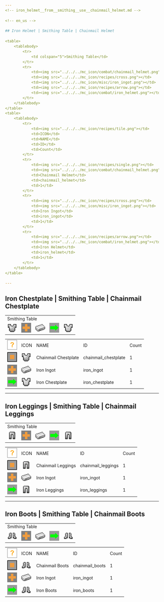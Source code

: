 ```yaml
---
<!-- iron_helmet__from__smithing__use__chainmail_helmet.md -->

<!-- en_us -->

## Iron Helmet | Smithing Table | Chainmail Helmet

<table>
	<tablebody>
		<tr>
			<td colspan="5">Smithing Table</td>
		</tr>
		<tr>
			<td><img src="../../../mc_icon/combat/chainmail_helmet.png"></td>
			<td><img src="../../../mc_icon/recipes/cross.png"></td>
			<td><img src="../../../mc_icon/misc/iron_ingot.png"></td>
			<td><img src="../../../mc_icon/recipes/arrow.png"></td>
			<td><img src="../../../mc_icon/combat/iron_helmet.png"></td>
		</tr>
	</tablebody>
</table>
<table>
	<tablebody>
		<tr>
			<td><img src="../../../mc_icon/recipes/tile.png"></td>
			<td>ICON</td>
			<td>NAME</td>
			<td>ID</td>
			<td>Count</td>
		</tr>
		<tr>
			<td><img src="../../../mc_icon/recipes/single.png"></td>
			<td><img src="../../../mc_icon/combat/chainmail_helmet.png"></td>
			<td>Chainmail Helmet</td>
			<td>chainmail_helmet</td>
			<td>1</td>
		</tr>
		<tr>
			<td><img src="../../../mc_icon/recipes/cross.png"></td>
			<td><img src="../../../mc_icon/misc/iron_ingot.png"></td>
			<td>Iron Ingot</td>
			<td>iron_ingot</td>
			<td>1</td>
		</tr>
		<tr>
			<td><img src="../../../mc_icon/recipes/arrow.png"></td>
			<td><img src="../../../mc_icon/combat/iron_helmet.png"></td>
			<td>Iron Helmet</td>
			<td>iron_helmet</td>
			<td>1</td>
		</tr>
	</tablebody>
</table>

---
```

<!-- iron_chestplate__from__smithing__use__chainmail_chestplate.md -->

<!-- en_us -->

## Iron Chestplate | Smithing Table | Chainmail Chestplate

<table>
	<tablebody>
		<tr>
			<td colspan="5">Smithing Table</td>
		</tr>
		<tr>
			<td><img src="../../../mc_icon/combat/chainmail_chestplate.png"></td>
			<td><img src="../../../mc_icon/recipes/cross.png"></td>
			<td><img src="../../../mc_icon/misc/iron_ingot.png"></td>
			<td><img src="../../../mc_icon/recipes/arrow.png"></td>
			<td><img src="../../../mc_icon/combat/iron_chestplate.png"></td>
		</tr>
	</tablebody>
</table>
<table>
	<tablebody>
		<tr>
			<td><img src="../../../mc_icon/recipes/tile.png"></td>
			<td>ICON</td>
			<td>NAME</td>
			<td>ID</td>
			<td>Count</td>
		</tr>
		<tr>
			<td><img src="../../../mc_icon/recipes/single.png"></td>
			<td><img src="../../../mc_icon/combat/chainmail_chestplate.png"></td>
			<td>Chainmail Chestplate</td>
			<td>chainmail_chestplate</td>
			<td>1</td>
		</tr>
		<tr>
			<td><img src="../../../mc_icon/recipes/cross.png"></td>
			<td><img src="../../../mc_icon/misc/iron_ingot.png"></td>
			<td>Iron Ingot</td>
			<td>iron_ingot</td>
			<td>1</td>
		</tr>
		<tr>
			<td><img src="../../../mc_icon/recipes/arrow.png"></td>
			<td><img src="../../../mc_icon/combat/iron_chestplate.png"></td>
			<td>Iron Chestplate</td>
			<td>iron_chestplate</td>
			<td>1</td>
		</tr>
	</tablebody>
</table>

---
<!-- iron_leggings__from__smithing__use__chainmail_leggings.md -->

<!-- en_us -->

## Iron Leggings | Smithing Table | Chainmail Leggings

<table>
	<tablebody>
		<tr>
			<td colspan="5">Smithing Table</td>
		</tr>
		<tr>
			<td><img src="../../../mc_icon/combat/chainmail_leggings.png"></td>
			<td><img src="../../../mc_icon/recipes/cross.png"></td>
			<td><img src="../../../mc_icon/misc/iron_ingot.png"></td>
			<td><img src="../../../mc_icon/recipes/arrow.png"></td>
			<td><img src="../../../mc_icon/combat/iron_leggings.png"></td>
		</tr>
	</tablebody>
</table>
<table>
	<tablebody>
		<tr>
			<td><img src="../../../mc_icon/recipes/tile.png"></td>
			<td>ICON</td>
			<td>NAME</td>
			<td>ID</td>
			<td>Count</td>
		</tr>
		<tr>
			<td><img src="../../../mc_icon/recipes/single.png"></td>
			<td><img src="../../../mc_icon/combat/chainmail_leggings.png"></td>
			<td>Chainmail Leggings</td>
			<td>chainmail_leggings</td>
			<td>1</td>
		</tr>
		<tr>
			<td><img src="../../../mc_icon/recipes/cross.png"></td>
			<td><img src="../../../mc_icon/misc/iron_ingot.png"></td>
			<td>Iron Ingot</td>
			<td>iron_ingot</td>
			<td>1</td>
		</tr>
		<tr>
			<td><img src="../../../mc_icon/recipes/arrow.png"></td>
			<td><img src="../../../mc_icon/combat/iron_leggings.png"></td>
			<td>Iron Leggings</td>
			<td>iron_leggings</td>
			<td>1</td>
		</tr>
	</tablebody>
</table>

---
<!-- iron_boots__from__smithing__use__chainmail_boots.md -->

<!-- en_us -->

## Iron Boots | Smithing Table | Chainmail Boots

<table>
	<tablebody>
		<tr>
			<td colspan="5">Smithing Table</td>
		</tr>
		<tr>
			<td><img src="../../../mc_icon/combat/chainmail_boots.png"></td>
			<td><img src="../../../mc_icon/recipes/cross.png"></td>
			<td><img src="../../../mc_icon/misc/iron_ingot.png"></td>
			<td><img src="../../../mc_icon/recipes/arrow.png"></td>
			<td><img src="../../../mc_icon/combat/iron_boots.png"></td>
		</tr>
	</tablebody>
</table>
<table>
	<tablebody>
		<tr>
			<td><img src="../../../mc_icon/recipes/tile.png"></td>
			<td>ICON</td>
			<td>NAME</td>
			<td>ID</td>
			<td>Count</td>
		</tr>
		<tr>
			<td><img src="../../../mc_icon/recipes/single.png"></td>
			<td><img src="../../../mc_icon/combat/chainmail_boots.png"></td>
			<td>Chainmail Boots</td>
			<td>chainmail_boots</td>
			<td>1</td>
		</tr>
		<tr>
			<td><img src="../../../mc_icon/recipes/cross.png"></td>
			<td><img src="../../../mc_icon/misc/iron_ingot.png"></td>
			<td>Iron Ingot</td>
			<td>iron_ingot</td>
			<td>1</td>
		</tr>
		<tr>
			<td><img src="../../../mc_icon/recipes/arrow.png"></td>
			<td><img src="../../../mc_icon/combat/iron_boots.png"></td>
			<td>Iron Boots</td>
			<td>iron_boots</td>
			<td>1</td>
		</tr>
	</tablebody>
</table>

